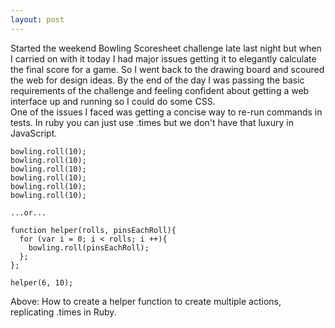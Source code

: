 ```yaml
---
layout: post
---
```

Started the weekend Bowling Scoresheet challenge late last night but when I carried on with it today I had major issues getting it to elegantly calculate the final score for a game.  So I went back to the drawing board and scoured the web for design ideas.  By the end of the day I was passing the basic requirements of the challenge and feeling confident about getting a web interface up and running so I could do some CSS.  
One of the issues I faced was getting a concise way to re-run commands in tests.  In ruby you can just use .times but we don't have that luxury in JavaScript.  

```
bowling.roll(10);
bowling.roll(10);
bowling.roll(10);
bowling.roll(10);
bowling.roll(10);
bowling.roll(10);

...or...

function helper(rolls, pinsEachRoll){
  for (var i = 0; i < rolls; i ++){
    bowling.roll(pinsEachRoll);
  };
};

helper(6, 10);
```

Above:  How to create a helper function to create multiple actions, replicating .times in Ruby.
